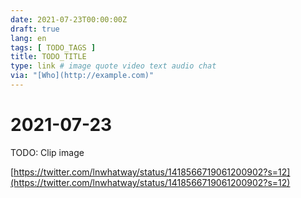 ```yaml
---
date: 2021-07-23T00:00:00Z
draft: true
lang: en
tags: [ TODO_TAGS ]
title: TODO_TITLE
type: link # image quote video text audio chat
via: "[Who](http://example.com)"
---
```



# 2021-07-23

TODO: Clip image

[https://twitter.com/lnwhatway/status/1418566719061200902?s=12](https://twitter.com/lnwhatway/status/1418566719061200902?s=12)

